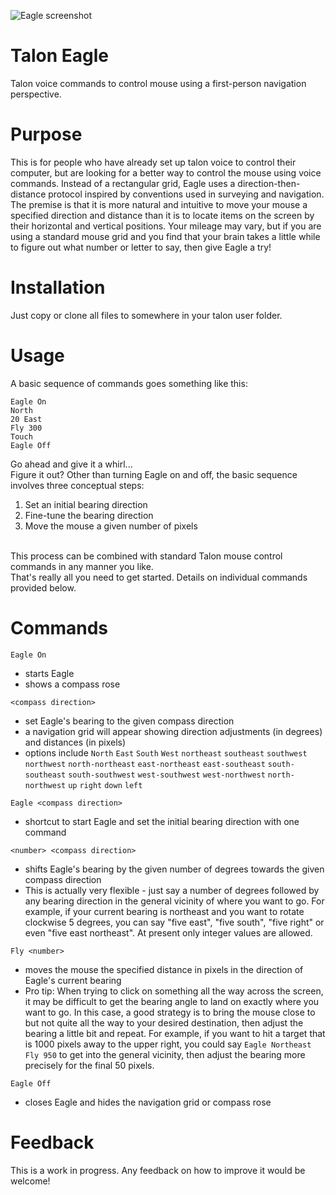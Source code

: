 ![Eagle screenshot](https://github.com/geobarry/talon_eagle/assets/13248690/296cf580-3df6-4487-b57d-a51aa4322522)


# Talon Eagle
Talon voice commands to control mouse using a first-person navigation perspective.
# Purpose
This is for people who have already set up talon voice to control their computer, but are looking for a better way to control the mouse using voice commands. Instead of a rectangular grid, Eagle uses a direction-then-distance protocol inspired by conventions used in surveying and navigation. The premise is that it is more natural and intuitive to move your mouse a specified direction and distance than it is to locate items on the screen by their horizontal and vertical positions. Your mileage may vary, but if you are using a standard mouse grid and you find that your brain takes a little while to figure out what number or letter to say, then give Eagle a try!
# Installation
Just copy or clone all files to somewhere in your talon user folder. 
# Usage
A basic sequence of commands goes something like this:  

``` Eagle On ```  
``` North ```  
``` 20 East ```  
``` Fly 300 ```  
``` Touch ```  
``` Eagle Off ```  

Go ahead and give it a whirl...
<br/>
Figure it out? Other than turning Eagle on and off, the basic sequence involves three conceptual steps:
  1. Set an initial bearing direction
  2. Fine-tune the bearing direction 
  3. Move the mouse a given number of pixels
<br/>
This process can be combined with standard Talon mouse control commands in any manner you like. 
<br/>
That's really all you need to get started. Details on individual commands provided below.

# Commands
``` Eagle On ```  
  * starts Eagle  
  * shows a compass rose  

``` <compass direction> ```  
  * set Eagle's bearing to the given compass direction  
  * a navigation grid will appear showing direction adjustments (in degrees) and distances (in pixels)
  * options include ```North``` ```East``` ```South``` ```West``` ```northeast``` ```southeast``` ```southwest``` ```northwest``` ```north-northeast``` ```east-northeast``` ```east-southeast``` ```south-southeast``` ```south-southwest``` ```west-southwest``` ```west-northwest``` ```north-northwest``` ```up``` ```right``` ```down``` ```left```  

``` Eagle <compass direction> ```
  * shortcut to start Eagle and set the initial bearing direction with one command

``` <number> <compass direction> ```  
  * shifts Eagle's bearing by the given number of degrees towards the given compass direction
  * This is actually very flexible - just say a number of degrees followed by any bearing direction in the general vicinity of where you want to go. For example, if your current bearing is northeast and you want to rotate clockwise 5 degrees, you can say "five east", "five south", "five right" or even "five east northeast". At present only integer values are allowed.

``` Fly <number> ```  
  * moves the mouse the specified distance in pixels in the direction of Eagle's current bearing
  * Pro tip: When trying to click on something all the way across the screen, it may be difficult to get the bearing angle to land on exactly where you want to go. In this case, a good strategy is to bring the mouse close to but not quite all the way to your desired destination, then adjust the bearing a little bit and repeat. For example, if you want to hit a target that is 1000 pixels away to the upper right, you could say ```Eagle Northeast``` ```Fly 950``` to get into the general vicinity, then adjust the bearing more precisely for the final 50 pixels.   

``` Eagle Off ```  
  * closes Eagle and hides the navigation grid or compass rose
# Feedback
This is a work in progress. Any feedback on how to improve it would be welcome!
